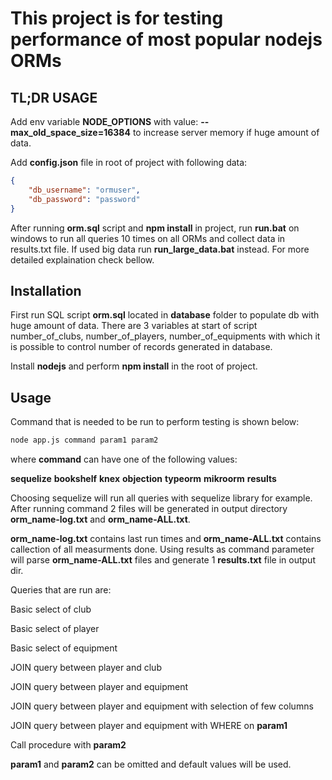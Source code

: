 # This project is for testing performance of most popular nodejs ORMs

## TL;DR USAGE

Add env variable **NODE_OPTIONS** with value: **--max_old_space_size=16384** to increase server memory if huge amount of data.

Add **config.json** file in root of project with following data:
```json
{
    "db_username": "ormuser",
    "db_password": "password"
}
```

After running **orm.sql** script and **npm install** in project, run **run.bat** on windows to run all queries 10 times on all ORMs and collect data in results.txt file. If used big data run **run_large_data.bat** instead.
For more detailed explaination check bellow.

## Installation

First run SQL script **orm.sql** located in **database** folder to populate db with huge amount of data.
There are 3 variables at start of script number_of_clubs, number_of_players, number_of_equipments
with which it is possible to control number of records generated in database.

Install **nodejs** and perform **npm install** in the root of project.


## Usage

Command that is needed to be run to perform testing is shown below:
```bash
node app.js command param1 param2
```

where **command** can have one of the following values:

**sequelize**
**bookshelf**
**knex**
**objection**
**typeorm**
**mikroorm**
**results**

Choosing sequelize will run all queries with sequelize library for example. After running command 2 files will be generated in output directory **orm_name-log.txt** and **orm_name-ALL.txt**.

**orm_name-log.txt** contains last run times and **orm_name-ALL.txt** contains callection of all measurments done. Using results as command parameter will parse **orm_name-ALL.txt** files and generate 1 **results.txt** file in output dir.

Queries that are run are:

Basic select of club

Basic select of player

Basic select of equipment

JOIN query between player and club

JOIN query between player and equipment

JOIN query between player and equipment with selection of few columns

JOIN query between player and equipment with WHERE on **param1**

Call procedure with **param2**

**param1** and **param2** can be omitted and default values will be used.
